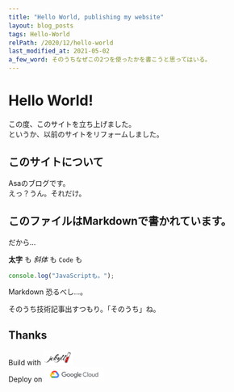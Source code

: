 ```yaml
---
title: "Hello World, publishing my website"
layout: blog_posts
tags: Hello-World
relPath: /2020/12/hello-world
last_modified_at: 2021-05-02
a_few_word: そのうちなぜこの2つを使ったかを書こうと思ってはいる。
---
```


# Hello World!
この度、このサイトを立ち上げました。<br>
というか、以前のサイトをリフォームしました。

## このサイトについて
Asaのブログです。<br>
えっ？うん。それだけ。

## このファイルはMarkdownで書かれています。
だから...<br>

**太字** も *斜体* も `Code` も
```js
console.log("JavaScriptも。");
```
Markdown 恐るべし...。

そのうち技術記事出すつもり。「そのうち」ね。

## Thanks
Build with <a href="https://jekyllrb.com/" target="_blank" rel="noopener noreferrer"><img src="/img/footer/jekyll_logo.png" alt="Jekyll" style="width: 59px;height: 30px;" class="hv_gray no_alt"></a><br>
Deploy on <a href="https://cloud.google.com/" target="_blank" rel="noopener noreferrer"><img src="/img/footer/google_cloud_logo.png" alt="Google Cloud" style="width: 118px;height: 30px;" class="hv_gray no_alt"></a>